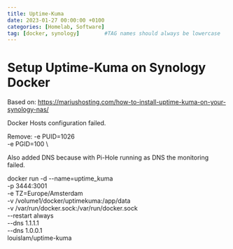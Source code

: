 ```yaml
---
title: Uptime-Kuma
date: 2023-01-27 00:00:00 +0100
categories: [Homelab, Software]
tag: [docker, synology]        #TAG names should always be lowercase
---
```


# Setup Uptime-Kuma on Synology Docker

Based on: https://mariushosting.com/how-to-install-uptime-kuma-on-your-synology-nas/

Docker Hosts configuration failed. 

Remove:
-e PUID=1026 \
-e PGID=100 \

Also added DNS because with Pi-Hole running as DNS the monitoring failed.

docker run -d --name=uptime_kuma \
-p 3444:3001 \
-e TZ=Europe/Amsterdam \
-v /volume1/docker/uptimekuma:/app/data \
-v /var/run/docker.sock:/var/run/docker.sock \
--restart always \
--dns 1.1.1.1 \
--dns 1.0.0.1 \
louislam/uptime-kuma
